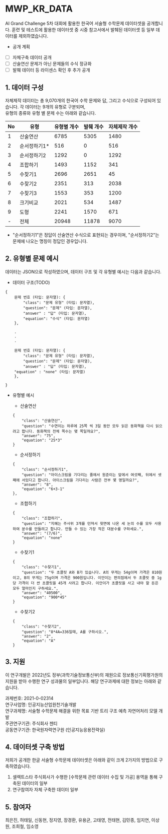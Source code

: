 # MWP_KR_DATA
AI Grand Challenge 5차 대회에 활용한 한국어 서술형 수학문제 데이터셋을 공개합니다.
훈련 및 테스트에 활용한 데이터셋 중 시중 참고서에서 발췌된 데이터셋 등 일부 데이터를 제외하였습니다.  

- 공개 계획
- [ ] 자체구축 데이터 공개
- [ ] 산술연산 문제가 아닌 문제들의 수식 정규화
- [ ] 발췌 데이터 등 라이센스 확인 후 추가 공개

## 1. 데이터 구성
자체제작 데이터는 총 9,070개의 한국어 수학 문제와 답, 그리고 수식으로 구성되어 있습니다. 각 데이터는 9개의 유형로 구분되며,    
유형의 종류와 유형 별 문제 수는 아래와 같습니다.



| No   | 유형      | 유형별 개수 | 발췌 개수 | 자체제작 개수 |
|------|---------|------|-----|-------|
| 1    | 산술연산    | 6785   | 5305  | 1480    |
| 2    | 순서정하기1* | 516    | 0     | 516     |
| 3    | 순서정하기2  | 1292   | 0     | 1292    |
| 4    | 조합하기    | 1493   | 1152  | 341     |
| 5    | 수찾기1    | 2696   | 2651  | 45      |
| 6    | 수찾기2    | 2351   | 313   | 2038    |
| 7    | 수찾기3    | 1553   | 353   | 1200    |
| 8    | 크기비교    | 2021   | 534   | 1487    |
| 9    | 도형      | 2241   | 1570  | 671     |
| -    | 전체      | 20948  | 11878 | 9070    |

* "순서정하기1"은 정답이 산술연산 수식으로 표현되는 경우이며, "순서정하기2"는 문제에 나오는 명칭이 정답인 경우입니다.



## 2. 유형별 문제 예시

데이터는 JSON으로 작성하였으며, 데이터 구조 및 각 유형별 예시는 다음과 같습니다.

- 데이터 구조(TODO)
```
{
    문제 번호 (타입: 문자열): {
        "class": "문제 유형" (타입: 문자열),
        "question": "문제" (타입: 문자열),
        "answer" : "답" (타입: 문자열),
        "equation": "수식" (타입: 문자열)
    },
    
    .
    .
    .

    문제 번호 (타입: 문자열): {
        "class": "문제 유형" (타입: 문자열),
        "question": "문제" (타입: 문자열),
        "answer" : "답" (타입: 문자열),
	"equation" : "none" (타입: 문자열)
    },

}
```
- 유형별 예시

    - 산술연산
    ```
    {
        "class": "산술연산",
        "question": "수연이는 하루에 25쪽 씩 3일 동안 모두 읽은 동화책을 다시 읽으려고 합니다. 동화책의 전체 쪽수는 몇 쪽일까요?",
        "answer": "75",
        "equation": "25*3"
    }
    ```

    - 순서정하기
    ```
    {
        "class": "순서정하기1",
        "question": "아이스크림을 기다리는 줄에서 원준이는 앞에서 여섯째, 뒤에서 셋째에 서있다고 합니다. 아이스크림을 기다리는 사람은 전부 몇 명일까요?",
        "answer": "8",
        "equation": "6+3-1"
    },
    ```

    - 조합하기
    ```
    {
        "class": "조합하기",
        "question": "지혜는 주사위 3개를 던져서 윗면에 나온 세 눈의 수를 모두 사용하여 분수를 만들려고 합니다. 만들 수 있는 가장 작은 대분수를 구하세요.",
        "answer": "(7/6)",
        "equation": "none"
    }
    ```

    - 수찾기1
    ```
    {
        "class": "수찾기1",
        "question": "두 초콜릿 A와 B가 있습니다. A의 무게는 54g이며 가격은 810원이고, B의 무게는 75g이며 가격은 900원입니다. 이안이는 편의점에서 두 초콜릿 중 1g당 가격이 더 싼 초콜릿을 45개 사려고 합니다. 이안이가 초콜릿을 사고 내야 할 돈은 모두 얼마인지 구하세요.",
        "answer": "40500",
        "equation": "900*45"
    }
    ```

    - 수찾기2
    ```
    {
        "class": "수찾기2",
        "question": "8*4A=336일때, A를 구하시오.",
        "answer": "2",
        "equation": "A"
    }
    ```


## 3. 지원

이 연구개발은 2022년도 정부(과학기술정보통신부)의 재원으로 정보통신기획평가원의 지원을 받아 수행한 연구 성과물의 일부입니다. 해당 연구과제에 대한 정보는 아래와 같습니다.

과제번호: 2021-0-02314  
연구사업명: 인공지능산업원천기술개발  
연구과제명: 서술형 수학문제 해결을 위한 목표 기반 트리 구조 예측 자연어처리 모델 개발  
주관연구기관: 주식회사 젠티  
공동연구기관: 한국원자력연구원 (인공지능응용전략실)  


## 4. 데이터셋 구축 방법
저희가 공개한 한글 서술형 수학문제 데이터셋은 아래와 같이 크게 2가지의 방법으로 구축하였습니다.

1. 셀렉트스타 주식회사가 수행한 [수학문제 관련 데이터 수집 및 가공] 용역을 통해 구축된 데이터의 일부
2. 연구참여자 자체 구축한 데이터 일부


## 5. 참여자
최은진, 허태일, 신동현, 정지영, 장경환, 유용균, 고태영, 전태현, 김민종, 임지연, 이상원, 조희철, 임소영